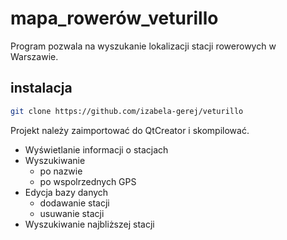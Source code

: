# mapa_rowerów_veturillo
Program pozwala na wyszukanie lokalizacji stacji rowerowych w Warszawie.

## instalacja
```bash
git clone https://github.com/izabela-gerej/veturillo
```
Projekt należy zaimportować do QtCreator i skompilować.

- Wyświetlanie informacji o stacjach
- Wyszukiwanie
	- po nazwie
	- po wspolrzednych GPS
- Edycja bazy danych
	- dodawanie stacji
	- usuwanie stacji
- Wyszukiwanie najbliższej stacji